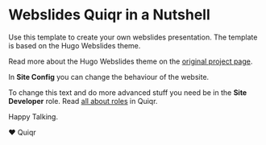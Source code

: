 # Webslides Quiqr in a Nutshell

Use this template to create your own webslides presentation. The template is based on the Hugo Webslides theme. 

Read more about the Hugo Webslides theme on the [original project page](https://github.com/RCJacH/hugo-webslides).

In **Site Config** you can change the behaviour of the website. 

To change this text and do more advanced stuff you need be in the **Site Developer** role. Read [all about roles](https://book.quiqr.org/docs/15-site-and-cms-development/01-user-roles/) in Quiqr.

Happy Talking.

❤️ Quiqr